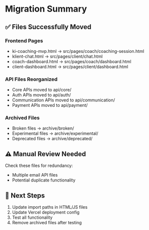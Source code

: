 # Migration Summary

## ✅ Files Successfully Moved

### Frontend Pages
- ki-coaching-mvp.html → src/pages/coach/coaching-session.html
- klient-chat.html → src/pages/client/chat.html
- coach-dashboard.html → src/pages/coach/dashboard.html
- client-dashboard.html → src/pages/client/dashboard.html

### API Files Reorganized
- Core APIs moved to api/core/
- Auth APIs moved to api/auth/
- Communication APIs moved to api/communication/
- Payment APIs moved to api/payment/

### Archived Files
- Broken files → archive/broken/
- Experimental files → archive/experimental/
- Deprecated files → archive/deprecated/

## ⚠️ Manual Review Needed
Check these files for redundancy:
- Multiple email API files
- Potential duplicate functionality

## 🚀 Next Steps
1. Update import paths in HTML/JS files
2. Update Vercel deployment config
3. Test all functionality
4. Remove archived files after testing
